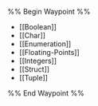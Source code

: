 %% Begin Waypoint %%
- [[Boolean]]
- [[Char]]
- [[Enumeration]]
- [[Floating-Points]]
- [[Integers]]
- [[Struct]]
- [[Tuple]]

%% End Waypoint %%